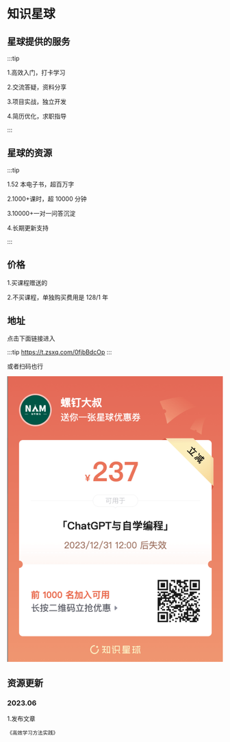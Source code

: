 # 知识星球

## 星球提供的服务

:::tip

1.高效入门，打卡学习

2.交流答疑，资料分享

3.项目实战，独立开发

4.简历优化，求职指导

:::

## 星球的资源

:::tip

1.52 本电子书，超百万字

2.1000+课时，超 10000 分钟

3.10000+一对一问答沉淀

4.长期更新支持

:::

## 价格

1.买课程赠送的

2.不买课程，单独购买费用是 128/1 年

## 地址

点击下面链接进入

:::tip
https://t.zsxq.com/0fjbBdcOp
:::

或者扫码也行

![](img/2023-06-13-18-05-43.png)

## 资源更新

### 2023.06

1.发布文章

```
《高效学习方法实践》
```
